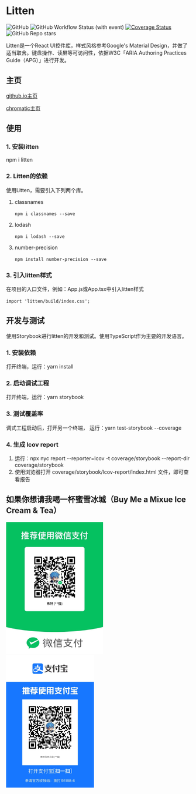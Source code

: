 # Litten
![GitHub](https://img.shields.io/github/license/liuxian496/litten)
![GitHub Workflow Status (with event)](https://img.shields.io/github/actions/workflow/status/liuxian496/litten/litten.yml)
[![Coverage Status](https://coveralls.io/repos/github/liuxian496/litten/badge.svg?branch=main)](https://coveralls.io/github/liuxian496/litten?branch=main)
![GitHub Repo stars](https://img.shields.io/github/stars/liuxian496/litten)


<p>Litten是一个React UI控件库，样式风格参考Google's Material Design，并做了适当取舍。键盘操作、读屏等可访问性，依据W3C「ARIA Authoring Practices Guide（APG）」进行开发。</p>

## 主页
[github.io主页](https://liuxian496.github.io/litten/)

[chromatic主页](https://main--650fa3c0e5326b2081708310.chromatic.com/)

## 使用

### 1. 安装litten
npm i litten

### 2. Litten的依赖
使用Litten，需要引入下列两个库。
1. <p>classnames</p><code>npm i classnames --save</code>
2. <p>lodash</p><code>npm i lodash --save</code>
3. <p>number-precision</p><code>npm install number-precision --save</code>

### 3. 引入litten样式
<p>在项目的入口文件，例如：App.js或App.tsx中引入litten样式</p>
<code>import 'litten/build/index.css';</code>

## 开发与测试
<p>使用Storybook进行litten的开发和测试。使用TypeScript作为主要的开发语言。</p>

### 1. 安装依赖
打开终端，运行：yarn install

### 2. 启动调试工程
打开终端，运行：yarn storybook

### 3. 测试覆盖率
调式工程启动后，打开另一个终端，
运行：yarn test-storybook --coverage 

### 4. 生成 lcov report
1. 运行：npx nyc report --reporter=lcov -t coverage/storybook --report-dir coverage/storybook
2. 使用浏览器打开 coverage/storybook/lcov-report/index.html 文件，即可查看报告

## 如果你想请我喝一杯蜜雪冰城（Buy Me a Mixue Ice Cream & Tea）
<img src=".\\public\\wechat.jpg" height="360">
<img src=".\\public\\alipay.jpg" height="360">
